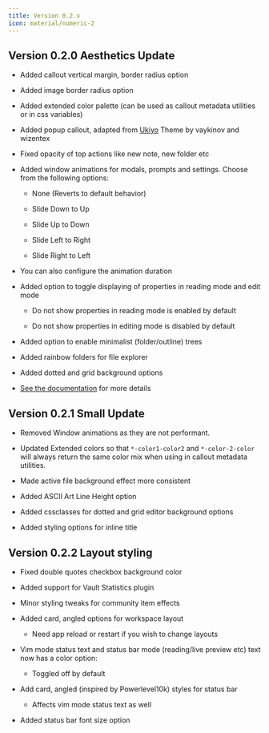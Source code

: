 ```yaml
---
title: Version 0.2.x
icon: material/numeric-2
---
```


## Version 0.2.0 Aesthetics Update

- Added callout vertical margin, border radius option

- Added image border radius option

- Added extended color palette (can be used as callout metadata utilities or in
  css variables)

- Added popup callout, adapted from
  [Ukiyo](https://github.com/technerium/obsidian-ukiyo) Theme by vaykinov and wizentex

- Fixed opacity of top actions like new note, new folder etc

- Added window animations for modals, prompts and settings.
  Choose from the following options:

  - None (Reverts to default behavior)

  - Slide Down to Up

  - Slide Up to Down

  - Slide Left to Right

  - Slide Right to Left

- You can also configure the animation duration

- Added option to toggle displaying of properties in reading mode and edit mode

  - Do not show properties in reading mode is enabled by default

  - Do not show properties in editing mode is disabled by default

- Added option to enable minimalist (folder/outline) trees

- Added rainbow folders for file explorer

- Added dotted and grid background options

- [See the documentation](https://github.com/bladeacer/flexcyon/tree/master/docs/docs.md)
  for more details

## Version 0.2.1 Small Update

- Removed Window animations as they are not performant.

- Updated Extended colors so that `*-color1-color2` and `*-color-2-color`
  will always return the same color mix when using in callout metadata utilities.

- Made active file background effect more consistent

- Added ASCII Art Line Height option

- Added cssclasses for dotted and grid editor background options

- Added styling options for inline title

## Version 0.2.2 Layout styling

- Fixed double quotes checkbox background color

- Added support for Vault Statistics plugin

- Minor styling tweaks for community item effects

- Added card, angled options for workspace layout

  - Need app reload or restart if you wish to change layouts

- Vim mode status text and status bar mode (reading/live preview etc) text now
  has a color option:
  - Toggled off by default
- Add card, angled (inspired by Powerlevel10k) styles for status bar
  - Affects vim mode status text as well
- Added status bar font size option
